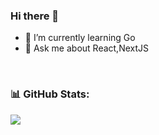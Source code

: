 ### Hi there 👋

- 🌱 I’m currently learning Go
- 💬 Ask me about React,NextJS


<br>

### 📊 GitHub Stats:

![](https://github-readme-stats.vercel.app/api?username=pushpendersaini0&theme=dark&hide_border=false&include_all_commits=false&count_private=false)<br/>
